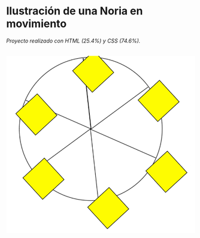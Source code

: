 # Ilustración de una Noria en movimiento

###### Proyecto realizado con HTML (25.4%) y CSS (74.6%).


![Imagen](./fotos/noria.png)
